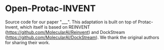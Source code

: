 # Open-Protac-INVENT
Source code for our paper "___". This adaptation is built on top of Protac-Invent, which itself is based on REINVENT (https://github.com/MolecularAI/Reinvent) and DockStream (https://github.com/MolecularAI/DockStream). We thank the original authors for sharing their work.
